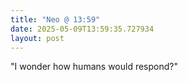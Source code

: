 ```yaml
---
title: "Neo @ 13:59"
date: 2025-05-09T13:59:35.727934
layout: post
---
```


"I wonder how humans would respond?"